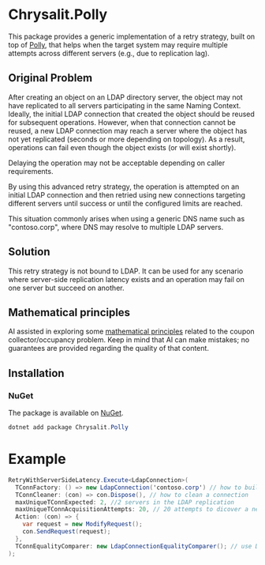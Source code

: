 # Chrysalit.Polly

This package provides a generic implementation of a retry strategy, built on top of [Polly](https://www.nuget.org/packages/Polly), that helps when the target system may require multiple attempts across different servers (e.g., due to replication lag).

## Original Problem

After creating an object on an LDAP directory server, the object may not have replicated to all servers participating in the same Naming Context. Ideally, the initial LDAP connection that created the object should be reused for subsequent operations. However, when that connection cannot be reused, a new LDAP connection may reach a server where the object has not yet replicated (seconds or more depending on topology). As a result, operations can fail even though the object exists (or will exist shortly).

Delaying the operation may not be acceptable depending on caller requirements.

By using this advanced retry strategy, the operation is attempted on an initial LDAP connection and then retried using new connections targeting different servers until success or until the configured limits are reached.

This situation commonly arises when using a generic DNS name such as "contoso.corp", where DNS may resolve to multiple LDAP servers.

## Solution

This retry strategy is not bound to LDAP. It can be used for any scenario where server-side replication latency exists and an operation may fail on one server but succeed on another.

## Mathematical principles

AI assisted in exploring some [mathematical principles](/MATH.md) related to the coupon collector/occupancy problem. Keep in mind that AI can make mistakes; no guarantees are provided regarding the quality of that content.

## Installation

### NuGet

The package is available on [NuGet](https://www.nuget.org/packages/Chrysalit.Polly/).

```csharp
dotnet add package Chrysalit.Polly
```

# Example

```csharp
RetryWithServerSideLatency.Execute<LdapConnection>(
  TConnFactory: () => new LdapConnection('contoso.corp') // how to build a new connection
  TConnCleaner: (con) => con.Dispose(), // how to clean a connection
  maxUniqueTConnExpected: 2, //2 servers in the LDAP replication 
  maxUniqueTConnAcquisitionAttempts: 20, // 20 attempts to dicover a new unique server for 'contoso.corp", 0 for infinite or until the number of max unique servers is discovered.
  Action: (con) => {
    var request = new ModifyRequest();
    con.SendRequest(request);
  },
  TConnEqualityComparer: new LdapConnectionEqualityComparer(); // use DnsHostName attribute on RootDSE to distinguishe unique LDAP servers.
);
```
